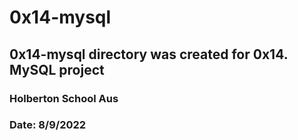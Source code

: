 # 0x14-mysql
## 0x14-mysql directory was created for 0x14. MySQL project
### Holberton School Aus
### Date: 8/9/2022
